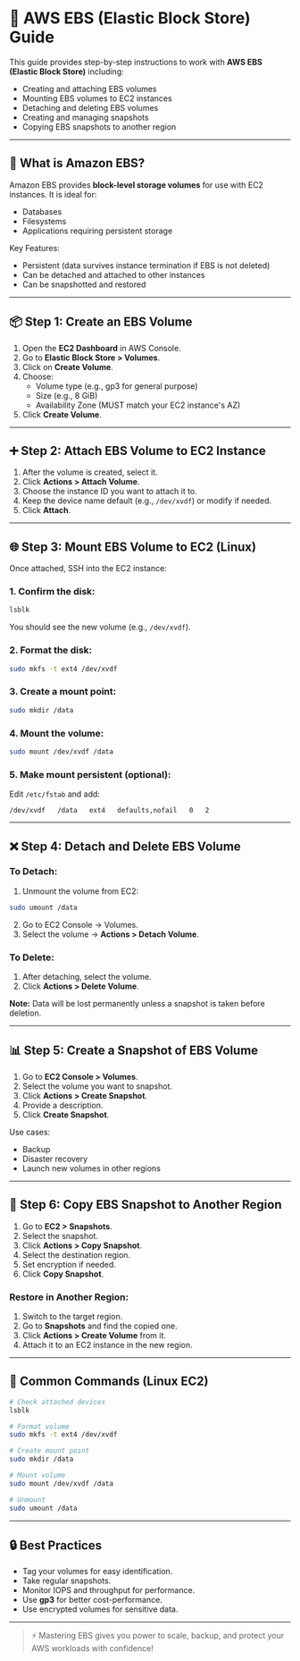 # 📀 AWS EBS (Elastic Block Store) Guide

This guide provides step-by-step instructions to work with **AWS EBS (Elastic Block Store)** including:

- Creating and attaching EBS volumes
- Mounting EBS volumes to EC2 instances
- Detaching and deleting EBS volumes
- Creating and managing snapshots
- Copying EBS snapshots to another region

---

## 💼 What is Amazon EBS?

Amazon EBS provides **block-level storage volumes** for use with EC2 instances. It is ideal for:

- Databases
- Filesystems
- Applications requiring persistent storage

Key Features:

- Persistent (data survives instance termination if EBS is not deleted)
- Can be detached and attached to other instances
- Can be snapshotted and restored

---

## 📦 Step 1: Create an EBS Volume

1. Open the **EC2 Dashboard** in AWS Console.
2. Go to **Elastic Block Store > Volumes**.
3. Click on **Create Volume**.
4. Choose:
   - Volume type (e.g., gp3 for general purpose)
   - Size (e.g., 8 GiB)
   - Availability Zone (MUST match your EC2 instance's AZ)
5. Click **Create Volume**.

---

## ➕ Step 2: Attach EBS Volume to EC2 Instance

1. After the volume is created, select it.
2. Click **Actions > Attach Volume**.
3. Choose the instance ID you want to attach it to.
4. Keep the device name default (e.g., `/dev/xvdf`) or modify if needed.
5. Click **Attach**.

---

## 🌐 Step 3: Mount EBS Volume to EC2 (Linux)

Once attached, SSH into the EC2 instance:

### 1. Confirm the disk:

```bash
lsblk
```

You should see the new volume (e.g., `/dev/xvdf`).

### 2. Format the disk:

```bash
sudo mkfs -t ext4 /dev/xvdf
```

### 3. Create a mount point:

```bash
sudo mkdir /data
```

### 4. Mount the volume:

```bash
sudo mount /dev/xvdf /data
```

### 5. Make mount persistent (optional):

Edit `/etc/fstab` and add:

```
/dev/xvdf   /data   ext4   defaults,nofail   0   2
```

---

## ❌ Step 4: Detach and Delete EBS Volume

### To Detach:

1. Unmount the volume from EC2:

```bash
sudo umount /data
```

2. Go to EC2 Console → Volumes.
3. Select the volume → **Actions > Detach Volume**.

### To Delete:

1. After detaching, select the volume.
2. Click **Actions > Delete Volume**.

**Note:** Data will be lost permanently unless a snapshot is taken before deletion.

---

## 📊 Step 5: Create a Snapshot of EBS Volume

1. Go to **EC2 Console > Volumes**.
2. Select the volume you want to snapshot.
3. Click **Actions > Create Snapshot**.
4. Provide a description.
5. Click **Create Snapshot**.

Use cases:

- Backup
- Disaster recovery
- Launch new volumes in other regions

---

## 🔹 Step 6: Copy EBS Snapshot to Another Region

1. Go to **EC2 > Snapshots**.
2. Select the snapshot.
3. Click **Actions > Copy Snapshot**.
4. Select the destination region.
5. Set encryption if needed.
6. Click **Copy Snapshot**.

### Restore in Another Region:

1. Switch to the target region.
2. Go to **Snapshots** and find the copied one.
3. Click **Actions > Create Volume** from it.
4. Attach it to an EC2 instance in the new region.

---

## 🔧 Common Commands (Linux EC2)

```bash
# Check attached devices
lsblk

# Format volume
sudo mkfs -t ext4 /dev/xvdf

# Create mount point
sudo mkdir /data

# Mount volume
sudo mount /dev/xvdf /data

# Unmount
sudo umount /data
```

---

## 🔒 Best Practices

- Tag your volumes for easy identification.
- Take regular snapshots.
- Monitor IOPS and throughput for performance.
- Use **gp3** for better cost-performance.
- Use encrypted volumes for sensitive data.

---

> ⚡ Mastering EBS gives you power to scale, backup, and protect your AWS workloads with confidence!

